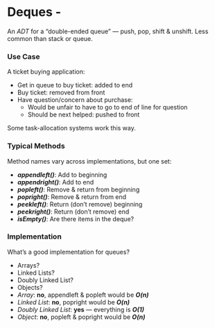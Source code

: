 # Deques - 

An *ADT* for a “double-ended queue” — push, pop, shift & unshift.
Less common than stack or queue.

### Use Case
A ticket buying application:
- Get in queue to buy ticket: added to end
- Buy ticket: removed from front
- Have question/concern about purchase:
    - Would be unfair to have to go to end of line for question
    - Should be next helped: pushed to front

Some task-allocation systems work this way.

### Typical Methods
Method names vary across implementations, but one set:
- ***appendleft()***: Add to beginning
- ***appendright()***: Add to end
- ***popleft()***: Remove & return from beginning
- ***popright()***: Remove & return from end
- ***peekleft()***: Return (don’t remove) beginning
- ***peekright()***: Return (don’t remove) end
- ***isEmpty()***: Are there items in the deque?

### Implementation
What’s a good implementation for queues?
- Arrays?
- Linked Lists?
- Doubly Linked List?
- Objects?
- *Array*: **no**, appendleft & popleft would be ***O(n)***
- *Linked List*: **no**, popright would be ***O(n)***
- *Doubly Linked List*: **yes** — everything is ***O(1)***
- *Object*: **no**, popleft & popright would be ***O(n)***
